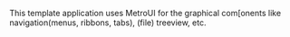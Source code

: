 This template application uses MetroUI for the graphical com[onents like navigation(menus, ribbons, tabs), (file) treeview, etc.

